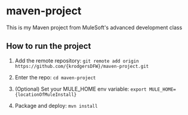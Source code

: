 # maven-project

This is my Maven project from MuleSoft's advanced development class

## How to run the project

1. Add the remote repository: `git remote add origin https://github.com/{krodgersDFW}/maven-project.git`

1. Enter the repo: `cd maven-project`

1. (Optional) Set your MULE_HOME env variable: `export MULE_HOME={locationOfMuleInstall}`

1. Package and deploy: `mvn install`